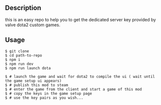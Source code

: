 
## Description

this is an easy repo to help you to get the dedicated server key provided by valve dota2 custom games.


## Usage

```
$ git clone
$ cd path-to-repo
$ npm i
$ npm run dev
$ npm run launch dota

$ # launch the game and wait for dota2 to compile the ui ( wait until the game setup ui appears)
$ # publish this mod to steam
$ # enter the game from the client and start a game of this mod
$ # copy the keys in the game setup page
$ # use the key pairs as you wish...
```
